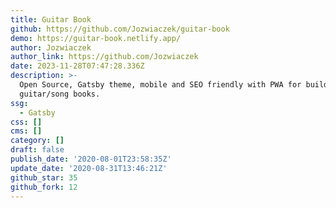 ```yaml
---
title: Guitar Book
github: https://github.com/Jozwiaczek/guitar-book
demo: https://guitar-book.netlify.app/
author: Jozwiaczek
author_link: https://github.com/Jozwiaczek
date: 2023-11-28T07:47:28.336Z
description: >-
  Open Source, Gatsby theme, mobile and SEO friendly with PWA for building
  guitar/song books.
ssg:
  - Gatsby
css: []
cms: []
category: []
draft: false
publish_date: '2020-08-01T23:58:35Z'
update_date: '2020-08-31T13:46:21Z'
github_star: 35
github_fork: 12
---
```

